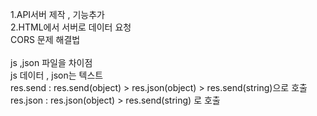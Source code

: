 
 1.API서버 제작 , 기능추가<br>
 2.HTML에서 서버로 데이터 요청 <br>
 CORS 문제 해결법<br>
 <br>
 js ,json 파일을 차이점<br>
 js 데이터 , json는 텍스트<br>
 res.send : res.send(object) > res.json(object) > res.send(string)으로 호출<br>
 res.json : res.json(object) > res.send(string) 로 호출
 
 
